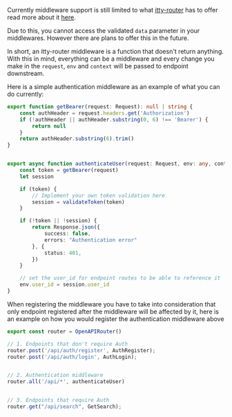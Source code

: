 Currently middleware support is still limited to what [itty-router](https://github.com/kwhitley/itty-router) has to 
offer read more about it [here](https://itty.dev/itty-router/middleware).

Due to this, you cannot access the validated `data` parameter in your middlewares. However there are plans to offer this
in the future.

In short, an itty-router middleware is a function that doesn't return anything. With this in mind, everything can be
a middleware and every change you make in the `request`, `env` and `context` will be passed to endpoint downstream.

Here is a simple authentication middleware as an example of what you can do currently:

```ts
export function getBearer(request: Request): null | string {
    const authHeader = request.headers.get('Authorization')
    if (!authHeader || authHeader.substring(0, 6) !== 'Bearer') {
        return null
    }
    return authHeader.substring(6).trim()
}


export async function authenticateUser(request: Request, env: any, context: any) {
    const token = getBearer(request)
    let session

    if (token) {
        // Implement your own token validation here
        session = validateToken(token)
    }

    if (!token || !session) {
        return Response.json({
            success: false,
            errors: "Authentication error"
        }, {
            status: 401,
        })
    }

    // set the user_id for endpoint routes to be able to reference it
    env.user_id = session.user_id
}
```

When registering the middleware you have to take into consideration that only endpoint registered after the middleware
will be affected by it, here is an example on how you would register the authentication middleware above

```ts hl_lines="9"
export const router = OpenAPIRouter()

// 1. Endpoints that don't require Auth
router.post('/api/auth/register', AuthRegister);
router.post('/api/auth/login', AuthLogin);


// 2. Authentication middleware
router.all('/api/*', authenticateUser)


// 3. Endpoints that require Auth
router.get("/api/search", GetSearch);
```
